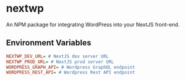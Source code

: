 # nextwp
An NPM package for integrating WordPress into your NextJS front-end.

## Environment Variables
```ini
NEXTWP_DEV_URL= # NextJS dev server URL
NEXTWP_PROD_URL= # NextJS prod server URL
WORDPRESS_GRAPH_API= # Wordpress GraphQL endpoint
WORDPRESS_REST_API= # Wordpress Rest API endpoint
```